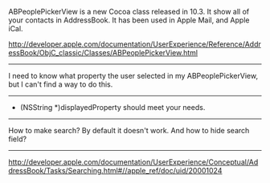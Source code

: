 ABPeoplePickerView is a new Cocoa class released in 10.3. It show all of your contacts in AddressBook. It has been used in Apple Mail, and Apple iCal. 

http://developer.apple.com/documentation/UserExperience/Reference/AddressBook/ObjC_classic/Classes/ABPeoplePickerView.html

----

I need to know what property the user selected in my ABPeoplePickerView, but I can't find a way to do this.

----
    
 - (NSString *)displayedProperty should meet your needs.

----

How to make search? By default it doesn't work. And how to hide search field?

----

http://developer.apple.com/documentation/UserExperience/Conceptual/AddressBook/Tasks/Searching.html#//apple_ref/doc/uid/20001024
